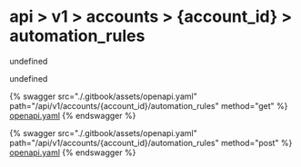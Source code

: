 # api > v1 > accounts > {account_id} > automation_rules

undefined

undefined


{% swagger src="./.gitbook/assets/openapi.yaml" path="/api/v1/accounts/{account_id}/automation_rules" method="get" %}
[openapi.yaml](<./.gitbook/assets/openapi.yaml>)
{% endswagger %}
  


{% swagger src="./.gitbook/assets/openapi.yaml" path="/api/v1/accounts/{account_id}/automation_rules" method="post" %}
[openapi.yaml](<./.gitbook/assets/openapi.yaml>)
{% endswagger %}
